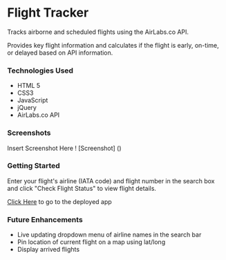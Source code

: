 # Flight Tracker
Tracks airborne and scheduled flights using the AirLabs.co API.

Provides key flight information and calculates if the flight is early, on-time, or delayed based on API information.

### Technologies Used
* HTML 5
* CSS3
* JavaScript
* jQuery
* AirLabs.co API

### Screenshots
Insert Screenshot Here
! [Screenshot] ()

### Getting Started
Enter your flight's airline (IATA code) and flight number in the search box and click "Check Flight Status" to view flight details.

[Click Here](https://maydayjimmy.github.io/Flight-Tracker-1/) to go to the deployed app

### Future Enhancements
* Live updating dropdown menu of airline names in the search bar
* Pin location of current flight on a map using lat/long
* Display arrived flights